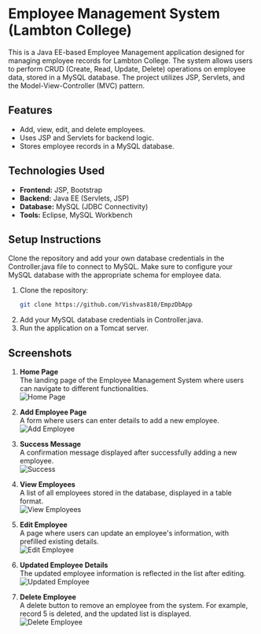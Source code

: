 # Employee Management System (Lambton College)

This is a Java EE-based Employee Management application designed for managing employee records for Lambton College. The system allows users to perform CRUD (Create, Read, Update, Delete) operations on employee data, stored in a MySQL database. The project utilizes JSP, Servlets, and the Model-View-Controller (MVC) pattern.

## Features
- Add, view, edit, and delete employees.
- Uses JSP and Servlets for backend logic.
- Stores employee records in a MySQL database.

## Technologies Used
- **Frontend:** JSP, Bootstrap  
- **Backend:** Java EE (Servlets, JSP)  
- **Database:** MySQL (JDBC Connectivity)  
- **Tools:** Eclipse, MySQL Workbench  

## Setup Instructions

Clone the repository and add your own database credentials in the Controller.java file to connect to MySQL.
Make sure to configure your MySQL database with the appropriate schema for employee data.

1. Clone the repository:
   ```bash
   git clone https://github.com/Vishvas810/EmpzDbApp

2. Add your MySQL database credentials in Controller.java.
3. Run the application on a Tomcat server.


## Screenshots  

1. **Home Page**  
   The landing page of the Employee Management System where users can navigate to different functionalities.  
   ![Home Page](Screenshots/homepage.png)  

2. **Add Employee Page**  
   A form where users can enter details to add a new employee.  
   ![Add Employee](Screenshots/add_employee.png)  

3. **Success Message**  
   A confirmation message displayed after successfully adding a new employee.  
   ![Success](Screenshots/success.png)  

4. **View Employees**  
   A list of all employees stored in the database, displayed in a table format.  
   ![View Employees](Screenshots/view_employees.png)  

5. **Edit Employee**  
   A page where users can update an employee's information, with prefilled existing details.  
   ![Edit Employee](Screenshots/edit_employee.png)  

6. **Updated Employee Details**  
   The updated employee information is reflected in the list after editing.  
   ![Updated Employee](Screenshots/updated_employee.png)  

7. **Delete Employee**  
   A delete button to remove an employee from the system. For example, record 5 is deleted, and the updated list is displayed.  
   ![Delete Employee](Screenshots/delete_employee.png)  
